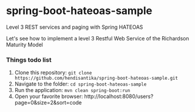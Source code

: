 # spring-boot-hateoas-sample

Level 3 REST services and paging with Spring HATEOAS

Let's see how to implement a level 3 Restful Web Service of the Richardson Maturity Model

### Things todo list

1. Clone this repository: `git clone https://github.com/hendisantika/spring-boot-hateoas-sample.git`
2. Navigate to the folder: `cd spring-boot-hateoas-sample`
3. Run the application: `mvn clean spring-boot:run`
4. Open your favorite browser: http://localhost:8080/users?page=0&size=2&sort=code
